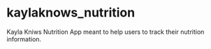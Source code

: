 # kaylaknows_nutrition

Kayla Kniws Nutrition App meant to help users to track their nutrition information.

